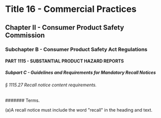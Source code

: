 
# Title 16 - Commercial Practices
## Chapter II - Consumer Product Safety Commission
### Subchapter B - Consumer Product Safety Act Regulations
#### PART 1115 - SUBSTANTIAL PRODUCT HAZARD REPORTS
##### Subpart C - Guidelines and Requirements for Mandatory Recall Notices
###### § 1115.27 Recall notice content requirements.
####### Terms.

(a)A recall notice must include the word "recall" in the heading and text.
